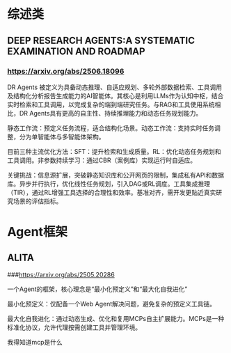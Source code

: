 # 综述类
## DEEP RESEARCH AGENTS:A SYSTEMATIC EXAMINATION AND ROADMAP
### https://arxiv.org/abs/2506.18096 
DR Agents 被定义为具备动态推理、自适应规划、多轮外部数据检索、工具调用及结构化分析报告生成能力的AI智能体。其核心是利用LLMs作为认知中枢，结合实时检索和工具调用，以完成复杂的端到端研究任务。与RAG和工具使用系统相比，DR Agents具有更高的自主性、持续推理能力和动态任务规划能力。

静态工作流：预定义任务流程，适合结构化场景。动态工作流：支持实时任务调整，分为单智能体与多智能体架构。  

目前三种主流优化方法：SFT：提升检索和生成质量。RL：优化动态任务规划和工具调用。非参数持续学习：通过CBR（案例库）实现运行时自适应。

关键挑战：信息源扩展，突破静态知识库和公开网页的限制，集成私有API和数据库。异步并行执行，优化线性任务规划，引入DAG或RL调度。工具集成推理（TIR），通过RL增强工具选择的合理性和效率。基准对齐，需开发更贴近真实研究场景的评估指标。

# Agent框架
## ALITA
###https://arxiv.org/abs/2505.20286

一个Agent的框架，核心理念是“最小化预定义”和“最大化自我进化”  

最小化预定义：仅配备一个Web Agent解决问题，避免复杂的预定义工具链。

最大化自我进化：通过动态生成、优化和复用MCPs自主扩展能力。MCPs是一种标准化协议，允许代理按需创建工具并管理环境。

我得知道mcp是什么